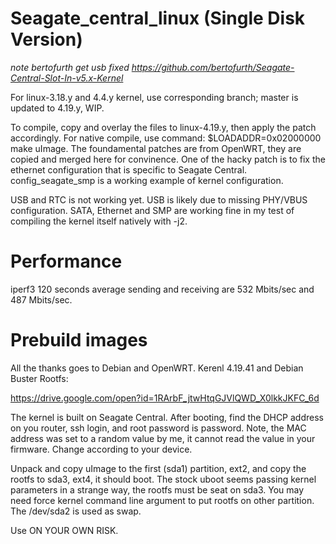 # Seagate_central_linux (Single Disk Version)

*note bertofurth get usb fixed https://github.com/bertofurth/Seagate-Central-Slot-In-v5.x-Kernel*

For linux-3.18.y and 4.4.y kernel, use corresponding branch; master is updated to 4.19.y, WIP.

To compile, copy and overlay the files to linux-4.19.y, then apply the patch accordingly. 
For native compile, use command: $LOADADDR=0x02000000 make uImage.
The foundamental patches are from OpenWRT, they are copied and merged here for convinence.
One of the hacky patch is to fix the ethernet configuration that is specific to Seagate Central. 
config_seagate_smp is a working example of kernel configuration.

USB and RTC is not working yet. USB is likely due to missing PHY/VBUS configuration. 
SATA, Ethernet and SMP are working fine in my test of compiling the kernel itself natively with -j2.

# Performance
iperf3 120 seconds average sending and receiving are 532 Mbits/sec and 487 Mbits/sec.

# Prebuild images
All the thanks goes to Debian and OpenWRT. Kerenl 4.19.41 and Debian Buster Rootfs:

https://drive.google.com/open?id=1RArbF_jtwHtqGJVlQWD_X0lkkJKFC_6d

The kernel is built on Seagate Central. After booting, find the DHCP address on you router, ssh login, 
and root password is password.
Note, the MAC address was set to a random value by me, it cannot read the value in your firmware.
Change according to your device.

Unpack and copy uImage to the first (sda1) partition, ext2, and copy the rootfs to sda3, ext4, it should boot.
The stock uboot seems passing kernel parameters in a strange way, the rootfs must be seat on sda3. 
You may need force kernel command line argument to put rootfs on other partition.
The /dev/sda2 is used as swap.

Use ON YOUR OWN RISK.

